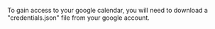 To gain access to your google calendar, you will need to download a "credentials.json" file from your google account.